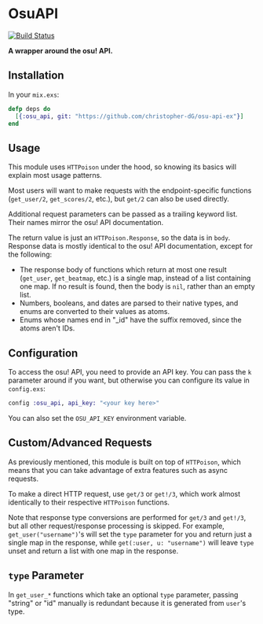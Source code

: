 # OsuAPI

[![Build Status](https://travis-ci.com/christopher-dG/osu-api-ex.svg?branch=master)](https://travis-ci.com/christopher-dG/osu-api-ex)

**A wrapper around the osu! API.**

## Installation

In your `mix.exs`:

```elixir
defp deps do
  [{:osu_api, git: "https://github.com/christopher-dG/osu-api-ex"}]
end
```

## Usage

This module uses `HTTPoison` under the hood, so knowing its basics
will explain most usage patterns.

Most users will want to make requests with the endpoint-specific functions
(`get_user/2`, `get_scores/2`, etc.), but `get/2` can also be used directly.

Additional request parameters can be passed as a trailing keyword list.
Their names mirror the osu! API documentation.

The return value is just an `HTTPoison.Response`, so the data is in `body`.
Response data is mostly identical to the osu! API documentation, except for
the following:

* The response body of functions which return at most one result (`get_user`,
  `get_beatmap`, etc.) is a single map, instead of a list containing one map.
  If no result is found, then the body is `nil`, rather than an empty list.
* Numbers, booleans, and dates are parsed to their native types, and enums
  are converted to their values as atoms.
* Enums whose names end in "_id" have the suffix removed, since the atoms aren't IDs.


## Configuration

To access the osu! API, you need to provide an API key.
You can pass the `k` parameter around if you want,
but otherwise you can configure its value in `config.exs`:

```elixir
config :osu_api, api_key: "<your key here>"
```

You can also set the `OSU_API_KEY` environment variable.

## Custom/Advanced Requests

As previously mentioned, this module is built on top of `HTTPoison`, which
means that you can take advantage of extra features such as async requests.

To make a direct HTTP request, use `get/3` or `get!/3`, which work almost
identically to their respective `HTTPoison` functions.

Note that response type conversions are performed for `get/3` and `get!/3`, but
all other request/response processing is skipped.
For example, `get_user("username")`'s will set the `type` parameter for you
and return just a single map in the response, while `get(:user, u: "username")`
will leave `type` unset and return a list with one map in the response.

## `type` Parameter

In `get_user_*` functions which take an optional `type` parameter, passing
"string" or "id" manually is redundant because it is generated from `user`'s type.
